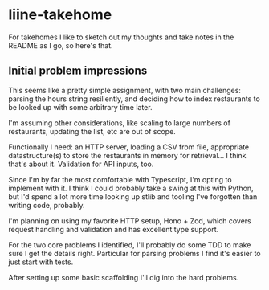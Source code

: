 # liine-takehome

For takehomes I like to sketch out my thoughts and take notes in the README as I go, so here's that.

## Initial problem impressions

This seems like a pretty simple assignment, with two main challenges: parsing the hours string resiliently, and deciding how to index restaurants to be looked up with some arbitrary time later.

I'm assuming other considerations, like scaling to large numbers of restaurants, updating the list, etc are out of scope.

Functionally I need: an HTTP server, loading a CSV from file, appropriate datastructure(s) to store the restaurants in memory for retrieval... I think that's about it. Validation for API inputs, too.

Since I'm by far the most comfortable with Typescript, I'm opting to implement with it. I think I could probably take a swing at this with Python, but I'd spend a lot more time looking up stlib and tooling I've forgotten than writing code, probably.

I'm planning on using my favorite HTTP setup, Hono + Zod, which covers request handling and validation and has excellent type support.

For the two core problems I identified, I'll probably do some TDD to make sure I get the details right. Particular for parsing problems I find it's easier to just start with tests.

After setting up some basic scaffolding I'll dig into the hard problems.
